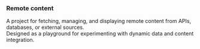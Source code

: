 ### Remote content

A project for fetching, managing, and displaying remote content from APIs, databases, or external sources.  
Designed as a playground for experimenting with dynamic data and content integration.

